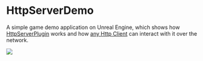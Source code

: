 # HttpServerDemo
A simple game demo application on Unreal Engine, which shows how [HttpServerPlugin](https://github.com/lpestl/HttpServerPlugin) works and how [any Http Client](https://github.com/lpestl/HttpGamepadInput) can interact with it over the network.

![](media/00_gameplay.gif)